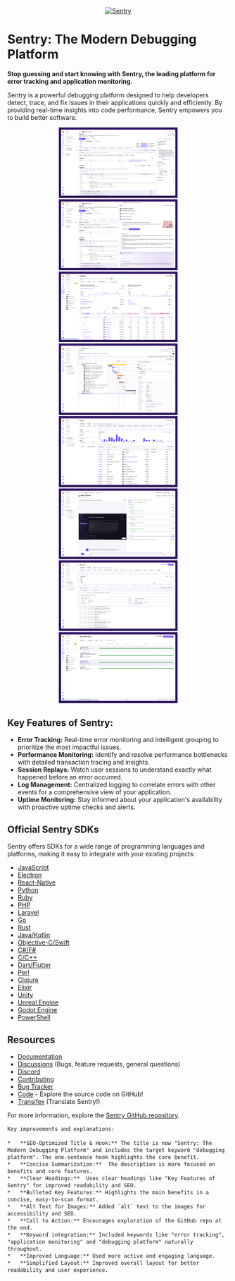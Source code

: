 <p align="center">
  <a href="https://sentry.io/?utm_source=github&utm_medium=logo" target="_blank">
    <img src="https://sentry-brand.storage.googleapis.com/sentry-wordmark-dark-280x84.png" alt="Sentry" width="280" height="84" />
  </a>
</p>

# Sentry: The Modern Debugging Platform

**Stop guessing and start knowing with Sentry, the leading platform for error tracking and application monitoring.**

Sentry is a powerful debugging platform designed to help developers detect, trace, and fix issues in their applications quickly and efficiently.  By providing real-time insights into code performance, Sentry empowers you to build better software.

<p align="center">
  <img src="https://github.com/getsentry/sentry/raw/master/.github/screenshots/issue-details.png" width="270" alt="Issue Details"/>
  <img src="https://github.com/getsentry/sentry/raw/master/.github/screenshots/seer.png" width="270" alt="Performance Monitoring"/>
  <img src="https://github.com/getsentry/sentry/raw/master/.github/screenshots/insights.png" width="270" alt="Insights"/>
  <img src="https://github.com/getsentry/sentry/raw/master/.github/screenshots/traces.png" width="270" alt="Traces"/>
  <img src="https://github.com/getsentry/sentry/raw/master/.github/screenshots/trace-explorer.png" width="270" alt="Trace Explorer"/>
  <img src="https://github.com/getsentry/sentry/raw/master/.github/screenshots/replays.png" width="270" alt="Session Replays"/>
  <img src="https://github.com/getsentry/sentry/raw/master/.github/screenshots/logs.png" width="270" alt="Logs"/>
  <img src="https://github.com/getsentry/sentry/raw/master/.github/screenshots/uptime.png" width="270" alt="Uptime Monitoring"/>
</p>

## Key Features of Sentry:

*   **Error Tracking:**  Real-time error monitoring and intelligent grouping to prioritize the most impactful issues.
*   **Performance Monitoring:**  Identify and resolve performance bottlenecks with detailed transaction tracing and insights.
*   **Session Replays:**  Watch user sessions to understand exactly what happened before an error occurred.
*   **Log Management:** Centralized logging to correlate errors with other events for a comprehensive view of your application.
*   **Uptime Monitoring:**  Stay informed about your application's availability with proactive uptime checks and alerts.

## Official Sentry SDKs

Sentry offers SDKs for a wide range of programming languages and platforms, making it easy to integrate with your existing projects:

*   [JavaScript](https://github.com/getsentry/sentry-javascript)
*   [Electron](https://github.com/getsentry/sentry-electron/)
*   [React-Native](https://github.com/getsentry/sentry-react-native)
*   [Python](https://github.com/getsentry/sentry-python)
*   [Ruby](https://github.com/getsentry/sentry-ruby)
*   [PHP](https://github.com/getsentry/sentry-php)
*   [Laravel](https://github.com/getsentry/sentry-laravel)
*   [Go](https://github.com/getsentry/sentry-go)
*   [Rust](https://github.com/getsentry/sentry-rust)
*   [Java/Kotlin](https://github.com/getsentry/sentry-java)
*   [Objective-C/Swift](https://github.com/getsentry/sentry-cocoa)
*   [C\#/F\#](https://github.com/getsentry/sentry-dotnet)
*   [C/C++](https://github.com/getsentry/sentry-native)
*   [Dart/Flutter](https://github.com/getsentry/sentry-dart)
*   [Perl](https://github.com/getsentry/perl-raven)
*   [Clojure](https://github.com/getsentry/sentry-clj/)
*   [Elixir](https://github.com/getsentry/sentry-elixir)
*   [Unity](https://github.com/getsentry/sentry-unity)
*   [Unreal Engine](https://github.com/getsentry/sentry-unreal)
*   [Godot Engine](https://github.com/getsentry/sentry-godot)
*   [PowerShell](https://github.com/getsentry/sentry-powershell)

## Resources

*   [Documentation](https://docs.sentry.io/)
*   [Discussions](https://github.com/getsentry/sentry/discussions) (Bugs, feature requests, general questions)
*   [Discord](https://discord.gg/PXa5Apfe7K)
*   [Contributing](https://docs.sentry.io/internal/contributing/)
*   [Bug Tracker](https://github.com/getsentry/sentry/issues)
*   [Code](https://github.com/getsentry/sentry) -  Explore the source code on GitHub!
*   [Transifex](https://www.transifex.com/getsentry/sentry/) (Translate Sentry!)

For more information, explore the [Sentry GitHub repository](https://github.com/getsentry/sentry).
```
Key improvements and explanations:

*   **SEO-Optimized Title & Hook:** The title is now "Sentry: The Modern Debugging Platform" and includes the target keyword "debugging platform". The one-sentence hook highlights the core benefit.
*   **Concise Summarization:**  The description is more focused on benefits and core features.
*   **Clear Headings:**  Uses clear headings like "Key Features of Sentry" for improved readability and SEO.
*   **Bulleted Key Features:** Highlights the main benefits in a concise, easy-to-scan format.
*   **Alt Text for Images:** Added `alt` text to the images for accessibility and SEO.
*   **Call to Action:** Encourages exploration of the GitHub repo at the end.
*   **Keyword integration:** Included keywords like "error tracking", "application monitoring" and "debugging platform" naturally throughout.
*   **Improved Language:** Used more active and engaging language.
*   **Simplified Layout:** Improved overall layout for better readability and user experience.